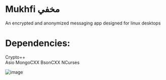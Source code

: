 # Mukhfi مخفي
An encrypted and anonymized messaging app designed for linux desktops

# Dependencies:
Crypto++ <br />
Asio
MongoCXX 
BsonCXX
NCurses


![image](https://user-images.githubusercontent.com/58254277/200188623-3082feb2-ceda-4ece-8f0c-1b3f6b5745b1.png)

